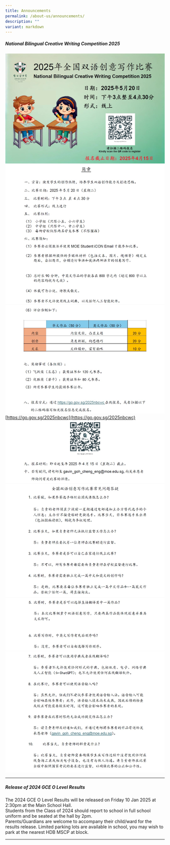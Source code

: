 ```yaml
---
title: Announcements
permalink: /about-us/announcements/
description: ""
variant: markdown
---
```

##### National Bilingual Creative Writing Competition 2025

![](/images/About%20us/Announcement/2025_National_Bilingual_Creative_Writing_Competition.jpg)
![](/images/About%20us/Announcement/2025_National_Bilingual_Creative_Writing_Competition_2.jpg)
![](/images/About%20us/Announcement/2025_National_Bilingual_Creative_Writing_Competition_3.jpg)
[https://go.gov.sg/2025nbcwc](https://go.gov.sg/2025nbcwc)
![](/images/About%20us/Announcement/2025_National_Bilingual_Creative_Writing_Competition_4.jpg)
![](/images/About%20us/Announcement/2025_National_Bilingual_Creative_Writing_Competition_5.jpg)
![](/images/About%20us/Announcement/2025_National_Bilingual_Creative_Writing_Competition_6.jpg)
![](/images/About%20us/Announcement/2025_National_Bilingual_Creative_Writing_Competition_7.jpg)



<hr>

##### Release of 2024 GCE O Level Results
The 2024 GCE O Level Results will be released on Friday 10 Jan 2025 at 2:30pm at the Main School Hall.<br>
Students from the Class of 2024 should report to school in full school uniform and be seated at the hall by 2pm.<br>
Parents/Guardians are welcome to accompany their child/ward for the results release. Limited parking lots are available in school, you may wish to park at the nearest HDB MSCP at block.


<hr>